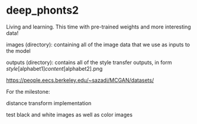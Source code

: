 # deep_phonts2
Living and learning. This time with pre-trained weights and more interesting data!


images (directory): containing all of the image data that we use as inputs to the model

outputs (directory): contains all of the style transfer outputs, in form _style_[alphabet1]_content_[alphabet2].png 


https://people.eecs.berkeley.edu/~sazadi/MCGAN/datasets/

For the milestone:

distance transform implementation

test black and white images as well as color images

